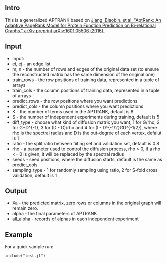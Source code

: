 ## Intro
This is a generalized APTRANK based on [Jiang, Biaobin, et al. "AptRank: An Adaptive PageRank Model for Protein Function Prediction on Bi-relational Graphs." arXiv preprint arXiv:1601.05506 (2016).](https://arxiv.org/abs/1601.05506)

## Input

* Input:
* ei, ej       - an edge list
* m, n         - the number of rows and edges of the original data set (to ensure
               the reconstructed matrix has the same dimension of the original one)
* train_rows   - the row positions of training data, represented in a tuple of arrays
* train_cols   - the column positions of training data, represented in a tuple of arrays
* predict_rows - the row positions where you want predictions
* predict_cols - the column positions where you want predictions
* K            - the number of terms used in the APTRANK, default is 8
* S            - the number of independent experiments during training,
               default is 5
* diff_type    - choose what kind of diffusion matrix you want, 1 for G/rho, 2 for
               G*D^{-1}, 3 for (D - G)/rho and 4 for (I - D^{-1/2}*G*D^{-1/2}),
               where rho is the spectral radius and D is the out-degree of each
               vertex, defalut is 1
* ratio        - the split ratio between fiiting set and validation set, default is 0.8
* rho          - a parameter used to control the diffusion process, rho > 0, if a
                rho <= 0 is given, it will be replaced by the spectral radius
* seeds        - seed positions, where the diffusion starts, default is the same as predict_cols
* sampling_type - 1 for randomly sampling using ratio, 2 for S-fold cross validation, default is 1

## Output

* Xa            - the predicted matrix, zero rows or columns in the original graph will remain zero.
* alpha         - the final parameters of APTRANK
* all_alpha     - records of alphas in each independent experiment

## Example
For a quick sample run:

```
include("test.jl")
```
 


